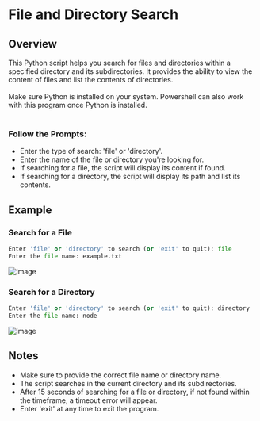 # File and Directory Search
## Overview
This Python script helps you search for files and directories within a specified directory and its subdirectories. 
It provides the ability to view the content of files and list the contents of directories.
<br/>
<br/>
Make sure Python is installed on your system.
Powershell can also work with this program once Python is installed.
<br/>
<br/>
### Follow the Prompts:

* Enter the type of search: 'file' or 'directory'.
* Enter the name of the file or directory you're looking for.
* If searching for a file, the script will display its content if found.
* If searching for a directory, the script will display its path and list its contents.

## Example
### Search for a File
``` python
Enter 'file' or 'directory' to search (or 'exit' to quit): file
Enter the file name: example.txt
```
![image](https://github.com/leungag/it3038c-scripts/assets/142808905/aecce36b-8026-4646-bcd2-b087703994ca)



### Search for a Directory
``` python
Enter 'file' or 'directory' to search (or 'exit' to quit): directory
Enter the file name: node
```
![image](https://github.com/leungag/it3038c-scripts/assets/142808905/21cae463-9288-4db6-a32d-a5745b130880)


## Notes
* Make sure to provide the correct file name or directory name.
* The script searches in the current directory and its subdirectories.
* After 15 seconds of searching for a file or directory, if not found within the timeframe, a timeout error will appear.
* Enter 'exit' at any time to exit the program.
